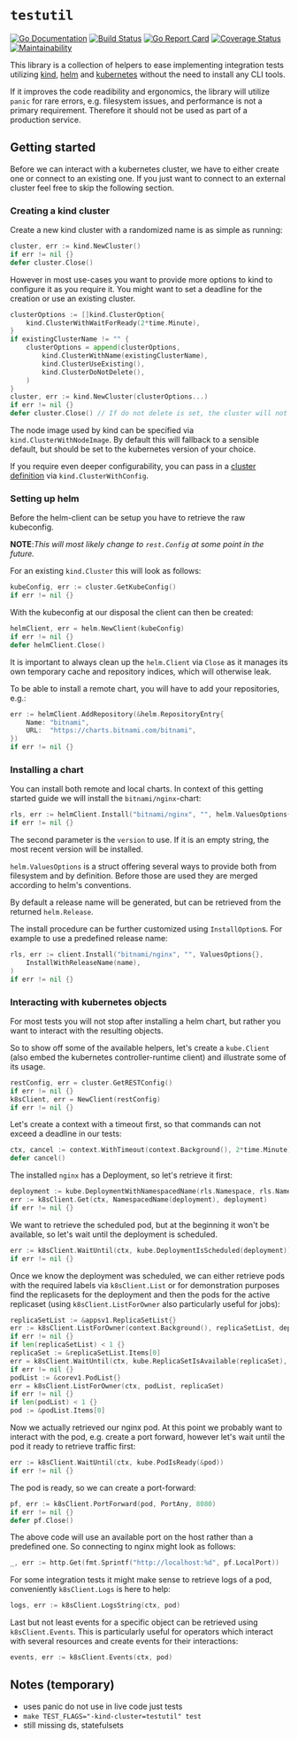 # `testutil`

[![Go Documentation](https://img.shields.io/badge/go-doc-blue.svg?style=flat)](https://pkg.go.dev/github.com/kubism/testutil/pkg)
[![Build Status](https://travis-ci.org/kubism/testutil.svg?branch=master)](https://travis-ci.org/kubism/testutil)
[![Go Report Card](https://goreportcard.com/badge/github.com/kubism/testutil)](https://goreportcard.com/report/github.com/kubism/testutil)
[![Coverage Status](https://coveralls.io/repos/github/kubism/testutil/badge.svg?branch=master)](https://coveralls.io/github/kubism/testutil?branch=master)
[![Maintainability](https://api.codeclimate.com/v1/badges/b75c438fc0c263a21024/maintainability)](https://codeclimate.com/github/kubism/testutil/maintainability)

This library is a collection of helpers to ease implementing integration tests 
utilizing [kind](https://github.com/kubernetes-sigs/kind), [helm](https://github.com/helm/helm) 
and [kubernetes](https://github.com/kubernetes/kubernetes) without the need to install any CLI tools.

If it improves the code readibility and ergonomics, the library will utilize
`panic` for rare errors, e.g. filesystem issues, and performance is not a
primary requirement.
Therefore it should not be used as part of a production service.

## Getting started

Before we can interact with a kubernetes cluster, we have to either create one
or connect to an existing one. If you just want to connect to an external cluster
feel free to skip the following section.

### Creating a kind cluster

Create a new kind cluster with a randomized name is as simple as running:
```go
cluster, err := kind.NewCluster()
if err != nil {}
defer cluster.Close()
```
However in most use-cases you want to provide more options to kind to
configure it as you require it. You might want to set a deadline for the creation
or use an existing cluster.
```go
clusterOptions := []kind.ClusterOption{
    kind.ClusterWithWaitForReady(2*time.Minute),
}
if existingClusterName != "" {
    clusterOptions = append(clusterOptions,
        kind.ClusterWithName(existingClusterName),
        kind.ClusterUseExisting(),
        kind.ClusterDoNotDelete(),
    )
}
cluster, err := kind.NewCluster(clusterOptions...)
if err != nil {}
defer cluster.Close() // If do not delete is set, the cluster will not be deleted
```

The node image used by kind can be specified via `kind.ClusterWithNodeImage`.
By default this will fallback to a sensible default, but should be set to the
kubernetes version of your choice.

If you require even deeper configurability, you can pass in a
[cluster definition](https://godoc.org/github.com/kubernetes-sigs/kind/pkg/apis/config/v1alpha4#Cluster)
via `kind.ClusterWithConfig`.

### Setting up helm

Before the helm-client can be setup you have to retrieve the raw kubeconfig.

__NOTE__:_This will most likely change to `rest.Config` at some point in the future._

For an existing `kind.Cluster` this will look as follows:
```go
kubeConfig, err := cluster.GetKubeConfig()
if err != nil {}
```
With the kubeconfig at our disposal the client can then be created:
```go
helmClient, err = helm.NewClient(kubeConfig)
if err != nil {}
defer helmClient.Close()
```
It is important to always clean up the `helm.Client` via `Close` as it manages
its own temporary cache and repository indices, which will otherwise leak.

To be able to install a remote chart, you will have to add your repositories, e.g.:
```go
err := helmClient.AddRepository(&helm.RepositoryEntry{
    Name: "bitnami",
    URL:  "https://charts.bitnami.com/bitnami",
})
if err != nil {}
```

### Installing a chart

You can install both remote and local charts. In context of this getting started
guide we will install the `bitnami/nginx`-chart:
```go
rls, err := helmClient.Install("bitnami/nginx", "", helm.ValuesOptions{})
if err != nil {}
```
The second parameter is the `version` to use. If it is an empty string, the most
recent version will be installed.

`helm.ValuesOptions` is a struct offering several ways to provide both from
filesystem and by definition. Before those are used they are merged according
to helm's conventions.

By default a release name will be generated, but can be retrieved from the
returned `helm.Release`.

The install procedure can be further customized using `InstallOption`s. For
example to use a predefined release name:
```go
rls, err := client.Install("bitnami/nginx", "", ValuesOptions{},
    InstallWithReleaseName(name),
)
if err != nil {}
```

### Interacting with kubernetes objects

For most tests you will not stop after installing a helm chart, but rather
you want to interact with the resulting objects.

So to show off some of the available helpers, let's create a `kube.Client`
(also embed the kubernetes controller-runtime client) and illustrate some
of its usage.
```go
restConfig, err = cluster.GetRESTConfig()
if err != nil {}
k8sClient, err = NewClient(restConfig)
if err != nil {}
```
Let's create a context with a timeout first, so that commands can not exceed
a deadline in our tests:
```go
ctx, cancel := context.WithTimeout(context.Background(), 2*time.Minute)
defer cancel()
```
The installed `nginx` has a Deployment, so let's retrieve it first:
```go
deployment := kube.DeploymentWithNamespacedName(rls.Namespace, rls.Name+"-nginx")
err := k8sClient.Get(ctx, NamespacedName(deployment), deployment)
if err != nil {}
```
We want to retrieve the scheduled pod, but at the beginning it won't be available,
so let's wait until the deployment is scheduled.
```go
err := k8sClient.WaitUntil(ctx, kube.DeploymentIsScheduled(deployment))
if err != nil {}
```
Once we know the deployment was scheduled, we can either retrieve pods with the
required labels via `k8sClient.List` or for demonstration purposes find the
replicasets for the deployment and then the pods for the active replicaset
(using `k8sClient.ListForOwner` also particularly useful for jobs):
```go
replicaSetList := &appsv1.ReplicaSetList{}
err := k8sClient.ListForOwner(context.Background(), replicaSetList, deployment)
if err != nil {}
if len(replicaSetList) < 1 {}
replicaSet := &replicaSetList.Items[0]
err = k8sClient.WaitUntil(ctx, kube.ReplicaSetIsAvailable(replicaSet), kube.ReplicaSetIsReady(replicaSet))
if err != nil {}
podList := &corev1.PodList{}
err = k8sClient.ListForOwner(ctx, podList, replicaSet)
if err != nil {}
if len(podList) < 1 {}
pod := &podList.Items[0]
```
Now we actually retrieved our nginx pod. At this point we probably want to
interact with the pod, e.g. create a port forward, however let's wait until the
pod it ready to retrieve traffic first:
```go
err := k8sClient.WaitUntil(ctx, kube.PodIsReady(&pod))
if err != nil {}
```
The pod is ready, so we can create a port-forward:
```go
pf, err := k8sClient.PortForward(pod, PortAny, 8080)
if err != nil {}
defer pf.Close()
```
The above code will use an available port on the host rather than a predefined one.
So connecting to nginx might look as follows:
```go
_, err := http.Get(fmt.Sprintf("http://localhost:%d", pf.LocalPort))
```

For some integration tests it might make sense to retrieve logs of a pod,
conveniently `k8sClient.Logs` is here to help:
```go
logs, err := k8sClient.LogsString(ctx, pod)
```

Last but not least events for a specific object can be retrieved using
`k8sClient.Events`. This is particularly useful for operators which interact
with several resources and create events for their interactions:
```go
events, err := k8sClient.Events(ctx, pod)
```

## Notes (temporary)

* uses panic do not use in live code just tests
* `make TEST_FLAGS="-kind-cluster=testutil" test`
* still missing ds, statefulsets

